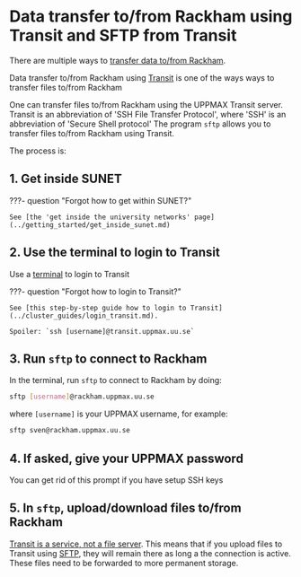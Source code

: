 # Data transfer to/from Rackham using Transit and SFTP from Transit

There are multiple ways to [transfer data to/from Rackham](../cluster_guides/transfer_rackham.md).

Data transfer to/from Rackham using [Transit](../cluster_guides/transit.md)
is one of the ways ways to transfer files to/from Rackham

One can transfer files to/from Rackham using the UPPMAX Transit server.
Transit is an abbreviation of 'SSH File Transfer Protocol',
where 'SSH' is an abbreviation of 'Secure Shell protocol'
The program `sftp` allows you to transfer files to/from Rackham using Transit.

The process is:

## 1. Get inside SUNET

???- question "Forgot how to get within SUNET?"

    See [the 'get inside the university networks' page](../getting_started/get_inside_sunet.md)

## 2. Use the terminal to login to Transit

Use a [terminal](../software/terminal.md) to login to Transit

???- question "Forgot how to login to Transit?"

    See [this step-by-step guide how to login to Transit](../cluster_guides/login_transit.md).

    Spoiler: `ssh [username]@transit.uppmax.uu.se`

## 3. Run `sftp` to connect to Rackham

In the terminal, run `sftp` to connect to Rackham by doing:

```bash
sftp [username]@rackham.uppmax.uu.se
```

where `[username]` is your UPPMAX username, for example:

```bash
sftp sven@rackham.uppmax.uu.se
```

## 4. If asked, give your UPPMAX password

You can get rid of this prompt if you have setup SSH keys

## 5. In `sftp`, upload/download files to/from Rackham

[Transit is a service, not a file server](../cluster_guides/transit.md).
This means that if you upload files to Transit using
[SFTP](../software/sftp.md),
they will remain there as long a the connection is active.
These files need to be forwarded to more permanent storage.
